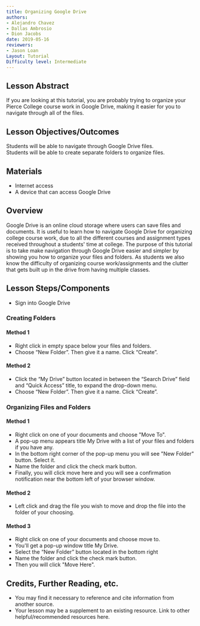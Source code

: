 ```yaml
---
title: Organizing Google Drive
authors:
- Alejandro Chavez
- Dallas Ambrosio
- Dion Jacobs
date: 2019-05-16
reviewers:
- Jason Loan
Layout: Tutorial
Difficulty level: Intermediate
---
```


## Lesson Abstract
If you are looking at this tutorial, you are probably trying to organize your Pierce College course work in Google Drive, making it easier for you to navigate through all of the files.
## Lesson Objectives/Outcomes
Students will be able to navigate through Google Drive files.      
Students will be able to create separate folders to organize files.   

## Materials

- Internet access
- A device that can access Google Drive

## Overview

Google Drive is an online cloud storage where users can save files and documents. It is useful to learn how to navigate Google Drive for organizing college course work, due to all the different courses and assignment types received throughout a students' time at college. The purpose of this tutorial is to take make navigation through Google Drive easier and simpler by showing you how to organize your files and folders. As students we also know the difficulty of organizing course work/assignments and the clutter that gets built up in the drive from having multiple classes.

## Lesson Steps/Components

- Sign into Google Drive
### Creating Folders
#### Method 1
- Right click in empty space below your files and folders.
- Choose “New Folder”. Then give it a name. Click “Create”.
#### Method 2
- Click the “My Drive” button located in between the “Search Drive” field and “Quick Access” title, to expand the drop-down menu.
- Choose “New Folder”. Then give it a name. Click “Create”.
### Organizing Files and Folders
#### Method 1
- Right click on one of your documents and choose "Move To".
- A pop-up menu appears title My Drive with a list of your files and folders if you have any.
- In the bottom right corner of the pop-up menu you will see "New Folder" button. Select it.
- Name the folder and click the check mark button.
- Finally, you will click move here and you will see a confirmation notification near the bottom left of your browser window.
#### Method 2 
- Left click and drag the file you wish to move and drop the file into the folder of your choosing. 
#### Method 3
- Right click on one of your documents and choose move to.
- You'll get a pop-up window title My Drive.
- Select the “New Folder” button located in the bottom right
- Name the folder and click the check mark button.
- Then you will click "Move Here".
## Credits, Further Reading, etc.

* You may find it necessary to reference and cite information from another source.
* Your lesson may be a supplement to an existing resource. Link to other helpful/recommended resources here.
